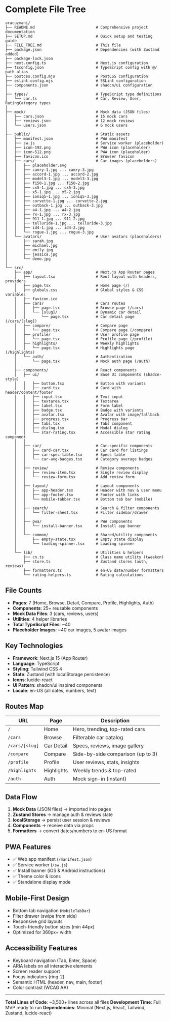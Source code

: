 # Complete File Tree

```
aracuzmani/
├── README.md                           # Comprehensive project documentation
├── SETUP.md                            # Quick setup and testing guide
├── FILE_TREE.md                        # This file
├── package.json                        # Dependencies (with Zustand added)
├── package-lock.json
├── next.config.ts                      # Next.js configuration
├── tsconfig.json                       # TypeScript config with @/ path alias
├── postcss.config.mjs                  # PostCSS configuration
├── eslint.config.mjs                   # ESLint configuration
├── components.json                     # shadcn/ui configuration
│
├── types/                              # TypeScript type definitions
│   └── car.ts                          # Car, Review, User, RatingCategory types
│
├── mock/                               # Mock data (JSON files)
│   ├── cars.json                       # 15 mock cars
│   ├── reviews.json                    # 12 mock reviews
│   └── users.json                      # 6 mock users
│
├── public/                             # Static assets
│   ├── manifest.json                   # PWA manifest
│   ├── sw.js                           # Service worker (placeholder)
│   ├── icon-192.png                    # PWA icon (placeholder)
│   ├── icon-512.png                    # PWA icon (placeholder)
│   ├── favicon.ico                     # Browser favicon
│   ├── cars/                           # Car images (placeholders)
│   │   ├── placeholder.svg
│   │   ├── camry-1.jpg ... camry-3.jpg
│   │   ├── accord-1.jpg ... accord-2.jpg
│   │   ├── model3-1.jpg ... model3-3.jpg
│   │   ├── f150-1.jpg ... f150-2.jpg
│   │   ├── cx5-1.jpg ... cx5-3.jpg
│   │   ├── x5-1.jpg ... x5-2.jpg
│   │   ├── ioniq5-1.jpg ... ioniq5-3.jpg
│   │   ├── corvette-1.jpg ... corvette-2.jpg
│   │   ├── outback-1.jpg ... outback-3.jpg
│   │   ├── a4-1.jpg ... a4-2.jpg
│   │   ├── rx-1.jpg ... rx-3.jpg
│   │   ├── 911-1.jpg ... 911-2.jpg
│   │   ├── telluride-1.jpg ... telluride-3.jpg
│   │   ├── id4-1.jpg ... id4-2.jpg
│   │   └── rogue-1.jpg ... rogue-3.jpg
│   └── avatars/                        # User avatars (placeholders)
│       ├── sarah.jpg
│       ├── michael.jpg
│       ├── emily.jpg
│       ├── jessica.jpg
│       └── demo.jpg
│
└── src/
    ├── app/                            # Next.js App Router pages
    │   ├── layout.tsx                  # Root layout with headers, providers
    │   ├── page.tsx                    # Home page (/)
    │   ├── globals.css                 # Global styles & CSS variables
    │   ├── favicon.ico
    │   ├── cars/                       # Cars routes
    │   │   ├── page.tsx                # Browse page (/cars)
    │   │   └── [slug]/                 # Dynamic car detail
    │   │       └── page.tsx            # Car detail page (/cars/[slug])
    │   ├── compare/                    # Compare page
    │   │   └── page.tsx                # Compare page (/compare)
    │   ├── profile/                    # User profile page
    │   │   └── page.tsx                # Profile page (/profile)
    │   ├── highlights/                 # Weekly highlights
    │   │   └── page.tsx                # Highlights page (/highlights)
    │   └── auth/                       # Authentication
    │       └── page.tsx                # Mock auth page (/auth)
    │
    ├── components/                     # React components
    │   ├── ui/                         # Base UI components (shadcn-style)
    │   │   ├── button.tsx              # Button with variants
    │   │   ├── card.tsx                # Card with header/content/footer
    │   │   ├── input.tsx               # Text input
    │   │   ├── textarea.tsx            # Textarea
    │   │   ├── label.tsx               # Form label
    │   │   ├── badge.tsx               # Badge with variants
    │   │   ├── avatar.tsx              # Avatar with image/fallback
    │   │   ├── progress.tsx            # Progress bar
    │   │   ├── tabs.tsx                # Tabs component
    │   │   ├── dialog.tsx              # Modal dialog
    │   │   └── star-rating.tsx         # Accessible star rating component
    │   │
    │   ├── car/                        # Car-specific components
    │   │   ├── card-car.tsx            # Car card for listings
    │   │   ├── car-spec-table.tsx      # Specs table
    │   │   └── car-avg-badges.tsx      # Category average badges
    │   │
    │   ├── review/                     # Review components
    │   │   ├── review-item.tsx         # Single review display
    │   │   └── review-form.tsx         # Add review form
    │   │
    │   ├── layout/                     # Layout components
    │   │   ├── app-header.tsx          # Header with nav & user menu
    │   │   ├── app-footer.tsx          # Footer with links
    │   │   └── mobile-tabbar.tsx       # Bottom tab bar (mobile)
    │   │
    │   ├── search/                     # Search & filter components
    │   │   └── filter-sheet.tsx        # Filter sidebar/drawer
    │   │
    │   ├── pwa/                        # PWA components
    │   │   └── install-banner.tsx      # Install app banner
    │   │
    │   └── common/                     # Shared/utility components
    │       ├── empty-state.tsx         # Empty state display
    │       └── loading-spinner.tsx     # Loading spinner
    │
    └── lib/                            # Utilities & helpers
        ├── cn.ts                       # Class name utility (tweakcn)
        ├── store.ts                    # Zustand stores (auth, reviews)
        ├── formatters.ts               # en-US date/number formatters
        └── rating-helpers.ts           # Rating calculations
```

## File Counts

- **Pages**: 7 (Home, Browse, Detail, Compare, Profile, Highlights, Auth)
- **Components**: 25+ reusable components
- **Mock Data Files**: 3 (cars, reviews, users)
- **Utilities**: 4 helper libraries
- **Total TypeScript Files**: ~40
- **Placeholder Images**: ~40 car images, 5 avatar images

## Key Technologies

- **Framework**: Next.js 15 (App Router)
- **Language**: TypeScript
- **Styling**: Tailwind CSS 4
- **State**: Zustand (with localStorage persistence)
- **Icons**: lucide-react
- **UI Pattern**: shadcn/ui inspired components
- **Locale**: en-US (all dates, numbers, text)

## Routes Map

| URL | Page | Description |
|-----|------|-------------|
| `/` | Home | Hero, trending, top-rated cars |
| `/cars` | Browse | Filterable car catalog |
| `/cars/[slug]` | Car Detail | Specs, reviews, image gallery |
| `/compare` | Compare | Side-by-side comparison (up to 3) |
| `/profile` | Profile | User reviews, stats, insights |
| `/highlights` | Highlights | Weekly trends & top-rated |
| `/auth` | Auth | Mock sign-in (instant) |

## Data Flow

1. **Mock Data** (JSON files) → imported into pages
2. **Zustand Stores** → manage auth & reviews state
3. **localStorage** → persist user session & reviews
4. **Components** → receive data via props
5. **Formatters** → convert dates/numbers to en-US format

## PWA Features

- ✅ Web app manifest (`/manifest.json`)
- ✅ Service worker (`/sw.js`)
- ✅ Install banner (iOS & Android instructions)
- ✅ Theme color & icons
- ✅ Standalone display mode

## Mobile-First Design

- Bottom tab navigation (`MobileTabBar`)
- Filter drawer (swipe from side)
- Responsive grid layouts
- Touch-friendly button sizes (min 44px)
- Optimized for 360px+ width

## Accessibility Features

- Keyboard navigation (Tab, Enter, Space)
- ARIA labels on all interactive elements
- Screen reader support
- Focus indicators (ring-2)
- Semantic HTML (header, nav, main, footer)
- Color contrast (WCAG AA)

---

**Total Lines of Code**: ~3,500+ lines across all files
**Development Time**: Full MVP ready to run
**Dependencies**: Minimal (Next.js, React, Tailwind, Zustand, lucide-react)

